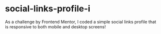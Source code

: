 # social-links-profile-i
As a challenge by Frontend Mentor, I coded a simple social links profile that is responsive to both mobile and desktop screens!
